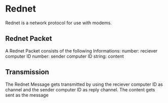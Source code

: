 # Rednet #
Rednet is a network protocol for use with modems.
## Rednet Packet ##
A Rednet Packet consists of the following Informations:
number: reciever computer ID
number: sender computer ID
string: content
## Transmission ##
The Rednet Message gets transmitted by using the reciever computer ID as channel and the sender computer ID as reply channel. The content gets sent as the message

